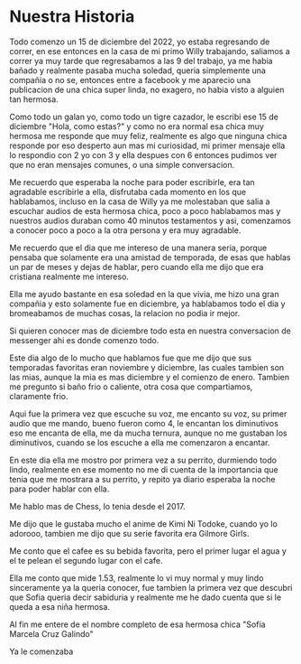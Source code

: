 # Nuestra Historia

Todo comenzo un 15 de diciembre del 2022, yo estaba regresando de correr, en ese entonces en la casa de mi primo Willy trabajando, saliamos a correr ya muy tarde que regresabamos a las 9 del trabajo, ya me habia bañado y realmente pasaba mucha soledad, queria simplemente una compañia o no se, entonces entre a facebook y me aparecio una publicacion de una chica super linda, no exagero, no habia visto a alguien tan hermosa.

Como todo un galan yo, como todo un tigre cazador, le escribi ese 15 de diciembre "Hola, como estas?" y como no era normal esa chica muy hermosa me responde que muy feliz, realmente es algo que ninguna chica responde por eso desperto aun mas mi curiosidad, mi primer mensaje ella lo respondio con 2 yo con 3 y ella despues con 6 entonces pudimos ver que no eran mensajes comunes, o una simple conversacion.

Me recuerdo que esperaba la noche para poder escribirle, era tan agradable escribirle a ella, disfrutaba cada momento en los que hablabamos, incluso en la casa de Willy ya me molestaban que salia a escuchar audios de esta hermosa chica, poco a poco hablabamos mas y nuestros audios duraban como 40 minutos testamentos y asi, comenzamos a conocer poco a poco a la otra persona y era muy agradable.

Me recuerdo que el dia que me intereso de una manera seria, porque pensaba que solamente era una amistad de temporada, de esas que hablas un par de meses y dejas de hablar, pero cuando ella me dijo que era cristiana realmente me intereso.

Ella me ayudo bastante en esa soledad en la que vivia, me hizo una gran compañia y esto solamente fue en diciembre, ya hablabamos todo el dia y bromeabamos de muchas cosas, la relacion no podia ir mejor.

Si quieren conocer mas de diciembre todo esta en nuestra conversacion de messenger ahi es donde comenzo todo.

Este dia algo de lo mucho que hablamos fue que me dijo que sus temporadas favoritas eran noviembre y diciembre, las cuales tambien son las mias, aunque la mia es mas diciembre y el comienzo de enero. Tambien me pregunto si baño frio o caliente, otra cosa que compartiamos, claramente frio.

Aqui fue la primera vez que escuche su voz, me encanto su voz, su primer audio que me mando, bueno fueron como 4, le encantan los diminutivos eso me encanta de ella, me da mucha ternura, aunque no me gustaban los diminutivos, cuando se los escuche a ella me comenzaron a encantar.

En este dia ella me mostro por primera vez a su perrito, durmiendo todo lindo, realmente en ese momento no me di cuenta de la importancia que tenia que me mostrara a su perrito, y repito ya diario esperaba la noche para poder hablar con ella.

Me hablo mas de Chess, lo tenia desde el 2017.

Me dijo que le gustaba mucho el anime de Kimi Ni Todoke, cuando yo lo adorooo, tambien me dijo que su serie favorita era Gilmore Girls.

Me conto que el cafee es su bebida favorita, pero el primer lugar el agua y el te pelean el segundo lugar con el cafe.

Ella me conto que mide 1.53, realmente lo vi muy normal y muy lindo sinceramente ya la queria conocer, fue tambien la primera vez que descubri que Sofia queria decir sabiduria y realmente me he dado cuenta que si le queda a esa niña hermosa.

Al fin me entere de el nombre completo de esa hermosa chica "Sofía Marcela Cruz Galindo"

Ya le comenzaba